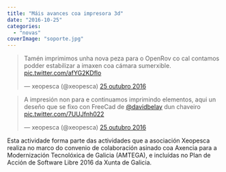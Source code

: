 ```yaml
---
title: "Máis avances coa impresora 3d"
date: "2016-10-25"
categories: 
  - "novas"
coverImage: "soporte.jpg"
---
```


<blockquote class="twitter-tweet" data-lang="gl"><p dir="ltr" lang="es">Tamén imprimimos unha nova peza para o OpenRov co cal contamos podder estabilizar a imaxen coa cámara sumerxible. <a href="https://t.co/afYG2KDflo">pic.twitter.com/afYG2KDflo</a></p>— xeopesca (@xeopesca) <a href="https://twitter.com/xeopesca/status/790976746858438656">25 outubro 2016</a></blockquote>
<script async src="//platform.twitter.com/widgets.js" charset="utf-8"></script>

<blockquote class="twitter-tweet" data-lang="gl"><p dir="ltr" lang="es">A impresión non para e continuamos imprimindo elementos, aqui un deseño que se fixo con FreeCad de <a href="https://twitter.com/davidbelay">@davidbelay</a> dun chaveiro <a href="https://t.co/7UUJfnh022">pic.twitter.com/7UUJfnh022</a></p>— xeopesca (@xeopesca) <a href="https://twitter.com/xeopesca/status/790975815576121348">25 outubro 2016</a></blockquote>
<script async src="//platform.twitter.com/widgets.js" charset="utf-8"></script>

Esta actividade forma parte das actividades que a asociación Xeopesca realiza no marco do convenio de colaboración asinado coa Axencia para a Modernización Tecnolóxica de Galicia (AMTEGA), e incluídas no Plan de Acción de Software Libre 2016 da Xunta de Galicia.
